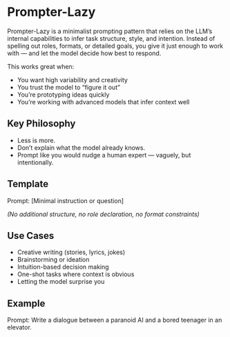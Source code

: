 # Prompter-Lazy

Prompter-Lazy is a minimalist prompting pattern that relies on the LLM’s internal capabilities to infer task structure, style, and intention. Instead of spelling out roles, formats, or detailed goals, you give it just enough to work with — and let the model decide how best to respond.

This works great when:
- You want high variability and creativity
- You trust the model to “figure it out”
- You’re prototyping ideas quickly
- You’re working with advanced models that infer context well

## Key Philosophy

- Less is more.
- Don’t explain what the model already knows.
- Prompt like you would nudge a human expert — vaguely, but intentionally.

## Template

Prompt: [Minimal instruction or question]

*(No additional structure, no role declaration, no format constraints)*

## Use Cases

- Creative writing (stories, lyrics, jokes)
- Brainstorming or ideation
- Intuition-based decision making
- One-shot tasks where context is obvious
- Letting the model surprise you

## Example

Prompt: Write a dialogue between a paranoid AI and a bored teenager in an elevator.
